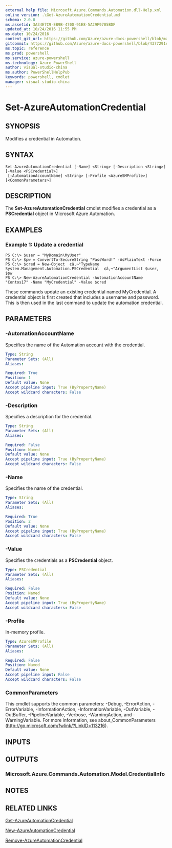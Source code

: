 ```yaml
---
external help file: Microsoft.Azure.Commands.Automation.dll-Help.xml
online version: .\Get-AzureAutomationCredential.md
schema: 2.0.0
ms.assetid: 3A34E7C9-EB9B-470D-91E8-5A29F9705BDF
updated_at: 10/24/2016 11:55 PM
ms.date: 10/24/2016
content_git_url: https://github.com/Azure/azure-docs-powershell/blob/master/azureps-cmdlets-docs/ServiceManagement/Azure.Automation/v1.6.1/Set-AzureAutomationCredential.md
gitcommit: https://github.com/Azure/azure-docs-powershell/blob/4377291ee360e58e2c1c5d644155daf6a0279055/azureps-cmdlets-docs/ServiceManagement/Azure.Automation/v1.6.1/Set-AzureAutomationCredential.md
ms.topic: reference
ms.prod: powershell
ms.service: azure-powershell
ms.technology: Azure PowerShell
author: visual-studio-china
ms.author: PowerShellHelpPub
keywords: powershell, cmdlet
manager: visual-studio-china
---
```


# Set-AzureAutomationCredential

## SYNOPSIS
Modifies a credential in Automation.

## SYNTAX

```
Set-AzureAutomationCredential [-Name] <String> [-Description <String>] [-Value <PSCredential>]
 [-AutomationAccountName] <String> [-Profile <AzureSMProfile>] [<CommonParameters>]
```

## DESCRIPTION
The **Set-AzureAutomationCredential** cmdlet modifies a credential as a **PSCredential** object in Microsoft Azure Automation.

## EXAMPLES

### Example 1: Update a credential
```
PS C:\> $user = "MyDomain\MyUser"
PS C:\> $pw = ConvertTo-SecureString "PassWord!" -AsPlainText -Force
PS C:\> $cred = New-Object  ¢â‚¬"TypeName System.Management.Automation.PSCredential  ¢â‚¬"ArgumentList $user, $pw
PS C:\> New-AzureAutomationCredential -AutomationAccountName "Contos17" -Name "MyCredential" -Value $cred
```

These commands update an existing credential named MyCredential.
A credential object is first created that includes a username and password.
This is then used in the last command to update the automation credential.

## PARAMETERS

### -AutomationAccountName
Specifies the name of the Automation account with the credential.

```yaml
Type: String
Parameter Sets: (All)
Aliases: 

Required: True
Position: 1
Default value: None
Accept pipeline input: True (ByPropertyName)
Accept wildcard characters: False
```

### -Description
Specifies a description for the credential.

```yaml
Type: String
Parameter Sets: (All)
Aliases: 

Required: False
Position: Named
Default value: None
Accept pipeline input: True (ByPropertyName)
Accept wildcard characters: False
```

### -Name
Specifies the name of the credential.

```yaml
Type: String
Parameter Sets: (All)
Aliases: 

Required: True
Position: 2
Default value: None
Accept pipeline input: True (ByPropertyName)
Accept wildcard characters: False
```

### -Value
Specifies the credentials as a **PSCredential** object.

```yaml
Type: PSCredential
Parameter Sets: (All)
Aliases: 

Required: False
Position: Named
Default value: None
Accept pipeline input: True (ByPropertyName)
Accept wildcard characters: False
```

### -Profile
In-memory profile.

```yaml
Type: AzureSMProfile
Parameter Sets: (All)
Aliases: 

Required: False
Position: Named
Default value: None
Accept pipeline input: False
Accept wildcard characters: False
```

### CommonParameters
This cmdlet supports the common parameters: -Debug, -ErrorAction, -ErrorVariable, -InformationAction, -InformationVariable, -OutVariable, -OutBuffer, -PipelineVariable, -Verbose, -WarningAction, and -WarningVariable. For more information, see about_CommonParameters (http://go.microsoft.com/fwlink/?LinkID=113216).

## INPUTS

## OUTPUTS

### Microsoft.Azure.Commands.Automation.Model.CredentialInfo

## NOTES

## RELATED LINKS

[Get-AzureAutomationCredential](xref:ServiceManagement/Azure.Automation/v1.6.1/Get-AzureAutomationCredential.md)

[New-AzureAutomationCredential](xref:ServiceManagement/Azure.Automation/v1.6.1/New-AzureAutomationCredential.md)

[Remove-AzureAutomationCredential](xref:ServiceManagement/Azure.Automation/v1.6.1/Remove-AzureAutomationCredential.md)


